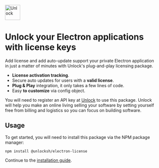 <img src="https://unlock.sh/img/unlock-logo-grey.svg" width="50" height="50"
     alt="Unlock" >
     
# Unlock your Electron applications with license keys

Add license and add auto-update support your private Electron application in just a matter of minutes with Unlock's plug-and-play licensing package.

* **License activation tracking**.
* Secure auto updates for users with a **valid license**.
* **Plug & Play** integration, it only takes a few lines of code.
* Easy **to customize** via config object.

You will need to register an API key at [Unlock](https://unlock.sh) to use this package.
Unlock will help you make an online living selling your software by setting yourself free from billing and logistics so you can focus on building software.


## Usage
To get started, you will need to install this package via the NPM package manager:

```shell
npm install @unlocksh/electron-license
```

Continue to the [installation guide](http://unlock.test/docs/integrations/electron).
